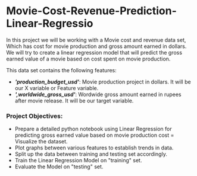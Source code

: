 # Movie-Cost-Revenue-Prediction-Linear-Regressio
In this project we will be working with a Movie cost and revenue data set, Which has cost for movie production and gross amount earned in dollars. We will try to create a linear regression model that will predict the gross earned value of a movie based on cost spent on movie production. 

This data set contains the following features:

- ___'production_budget_usd'___: Movie production project in dollars. It will be our X variable or Feature variable.
- ___',worldwide_gross_usd'___: Wordwide gross amount earned in rupees after movie release. It will be our target variable.


### Project Objectives:

- Prepare a detailed python notebook using Linear Regression for predicting gross earned value based on movie production cost 
= Visualize the dataset.
- Plot graphs between various features to establish trends in data.
- Split up the data between training and testing set accordingly.
- Train the Linear Regression Model on "training" set.
- Evaluate the Model on "testing" set. 


